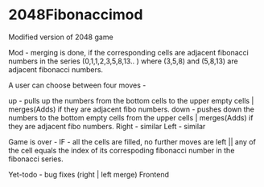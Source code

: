 # 2048Fibonaccimod
Modified version of 2048 game

Mod - merging is done, if the corresponding cells are adjacent fibonacci numbers in the series
(0,1,1,2,3,5,8,13.. ) where (3,5,8) and (5,8,13) are adjacent fibonacci numbers.

A user can choose between four moves -

up - pulls up the numbers from the bottom cells to the upper empty cells | merges(Adds) if they are adjacent fibo numbers.
down - pushes down the numbers to the bottom empty cells from the upper cells | merges(Adds) if they are adjacent fibo numbers. 
Right - similar
Left - similar

Game is over - 
IF - all the cells are filled, no further moves are left || any of the cell equals the index of its correspoding fibonacci number in the fibonacci series.

Yet-todo - 
bug fixes (right | left merge)
Frontend
